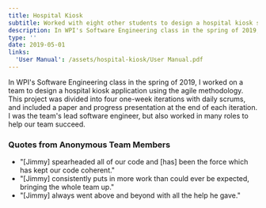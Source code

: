 ```yaml
---
title: Hospital Kiosk
subtitle: Worked with eight other students to design a hospital kiosk system for Brigham and Women's Hospital.
description: In WPI's Software Engineering class in the spring of 2019, I worked on a team to design a hospital kiosk application using the agile methodology. This project was divided into four one-week iterations with daily scrums, and included a paper and progress presentation at the end of each iteration.  I was the team's lead software engineer, but also worked in many roles to help our team succeed.
type: ''
date: 2019-05-01
links:
  'User Manual': /assets/hospital-kiosk/User Manual.pdf
---
```

In WPI's Software Engineering class in the spring of 2019, I worked on a team to design a hospital kiosk application using the agile methodology. This project was divided into four one-week iterations with daily scrums, and included a paper and progress presentation at the end of each iteration.  I was the team's lead software engineer, but also worked in many roles to help our team succeed.

### Quotes from Anonymous Team Members
- "\[Jimmy\] spearheaded all of our code and \[has\] been the force which has kept our code coherent."
- "\[Jimmy\] consistently puts in more work than could ever be expected, bringing the whole team up."
- "\[Jimmy\] always went above and beyond with all the help he gave."
